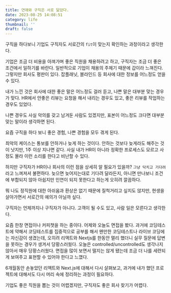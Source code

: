 ```yaml
---
title: 연애와 구직은 서로 닮았다.
date: 2023-08-25 14:08:51
category: life
thumbnail: ''
draft: false
---
```


구직을 하다보니 기업도 구직자도 서로간의 `fit`이 맞는지 확인하는 과정이라고 생각한다.

기업은 조금 더 비용을 아껴가며 좋은 직원을 채용하려고 하고, 구직자는 조금 더 좋은 조건에서 일하기를 바란다.
일반적으로 기업이 채용의 주체기 때문에 갑이라 느껴진다. 그렇지만 회사도 평판이 있다. 잡플래닛, 블라인드 등 회사에 대한 정보를 어느정도 얻을 수 있다.

내가 느낀 것은 회사에 대한 좋은 말은 어느정도 걸러 듣고, 나쁜 말은 대부분 맞는 경우가 맞다.
HR에서 안좋은 리뷰는 요청을 해서 내리는 경우도 있고, 좋은 리뷰를 작업하는 경우도 있었다.

나쁜 경우도 사실 악의를 갖고 남겨둔 사람도 있겠지만, 표본이 어느정도 크다면 대부분 맞는 말이라 생각하면 된다.

요즘 구직을 하다 보니 좋은 경험, 나쁜 경험을 모두 겪게 된다.

최악의 케이스는 통보를 안하거나 늦게 하는 것이다. 안하는 것보다 늦게라도 해주는 것이 낫지만, 1주 이상 지나면 같다.
사실 내가 HR이 아니라 정확한 프로세스도 모르고 사정도 몰라 이런 소리를 한다고 비난할 수 있다.

하지만 구직자가 HR이나 회사의 이런 점을 상세히 알 필요가 있을까?
`그냥 닥치고 기다려` 라고 느껴져셔 불편하다. 늦으면 늦어지는대로 기다려 달라든지, 아니면 만나보니 조건에 부합되지 않아 아쉽지만 인연이 되지 못한다고 하는게 오히려 깔끔하다.

뭐 나도 정직원에 대한 아쉬움과 환상은 없기 때문에 질척거리고 싶지도 않지만, 현생을 살아가면서 서로간의 예의가 아닐까 싶다.

구직자는 언제까지나 구직자가 아니다. 고객이 될 수도 있고, 사람 일은 모른다고 생각한다.

요즘 한창 면접이나 커피챗을 하는 중이다. 어제와 오늘도 면접을 봤다. 과거에 코딩테스트에 약해서 코딩테스트를 집중적으로 공부를 해서 왠만한 코딩테스트나 라이브 코딩에는 자신감이 생겼는데, 오히려 리액트와 Nextjs를 한동안 멀리 했더니 실무 질문에 답변을 못하는 경우가 생겨서 당황스러웠다. 오늘은 controlled/uncontrolled도 생각나지 않아서 매우 당황스러웠다. 면접을 많이 보면서 떨지는 않게 됐는데 조금 더 나를 세련되게 보여주고 표현할 수 있어야 한다고 느꼈다.

6개월동안 손놓았던 리액트와 Next.js에 대해서 다시 살펴보고, 과거에 내가 했던 프로젝트에 대해서도 다시 머리 속에 정리하는 과정이 필요하다.

기업도 좋은 직원을 뽑는 것이 어렵겠지만, 구직자도 좋은 회사 찾기가 어렵다.
